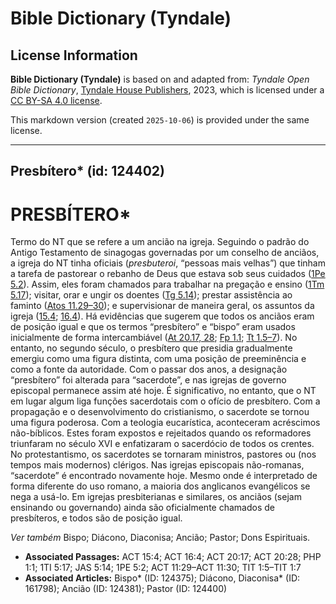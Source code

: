 # Bible Dictionary (Tyndale)

## License Information

**Bible Dictionary (Tyndale)** is based on and adapted from: _Tyndale Open Bible Dictionary_, [Tyndale House Publishers](https://tyndaleopenresources.com/), 2023, which is licensed under a [CC BY-SA 4.0 license](https://creativecommons.org/licenses/by-sa/4.0/legalcode.en).

This markdown version (created `2025-10-06`) is provided under the same license.



--------------------------------

## Presbítero* (id: 124402)

PRESBÍTERO\*
============

Termo do NT que se refere a um ancião na igreja. Seguindo o padrão do Antigo Testamento de sinagogas governadas por um conselho de anciãos, a igreja do NT tinha oficiais (*presbuteroi*, “pessoas mais velhas”) que tinham a tarefa de pastorear o rebanho de Deus que estava sob seus cuidados ([1Pe 5\.2](https://ref.ly/1Pet5:2)). Assim, eles foram chamados para trabalhar na pregação e ensino ([1Tm 5\.17](https://ref.ly/1Tim5:17)); visitar, orar e ungir os doentes ([Tg 5\.14](https://ref.ly/Jas5:14)); prestar assistência ao faminto ([Atos 11\.29–30](https://ref.ly/Acts11:29-Acts11:30)); e supervisionar de maneira geral, os assuntos da igreja ([15\.4](https://ref.ly/Acts15:4); [16\.4](https://ref.ly/Acts16:4)). Há evidências que sugerem que todos os anciãos eram de posição igual e que os termos “presbítero” e “bispo” eram usados inicialmente de forma intercambiável ([At 20\.17, 28](https://ref.ly/Acts20:17); [Fp 1\.1](https://ref.ly/Phil1:1); [Tt 1\.5–7](https://ref.ly/Titus1:5-Titus1:7)). No entanto, no segundo século, o presbítero que presidia gradualmente emergiu como uma figura distinta, com uma posição de preeminência e como a fonte da autoridade. Com o passar dos anos, a designação “presbítero” foi alterada para “sacerdote”, e nas igrejas de governo episcopal permanece assim até hoje. É significativo, no entanto, que o NT em lugar algum liga funções sacerdotais com o ofício de presbítero. Com a propagação e o desenvolvimento do cristianismo, o sacerdote se tornou uma figura poderosa. Com a teologia eucarística, aconteceram acréscimos não\-bíblicos. Estes foram expostos e rejeitados quando os reformadores triunfaram no século XVI e enfatizaram o sacerdócio de todos os crentes. No protestantismo, os sacerdotes se tornaram ministros, pastores ou (nos tempos mais modernos) clérigos. Nas igrejas episcopais não\-romanas, “sacerdote” é encontrado novamente hoje. Mesmo onde é interpretado de forma diferente do uso romano, a maioria dos anglicanos evangélicos se nega a usá\-lo. Em igrejas presbiterianas e similares, os anciãos (sejam ensinando ou governando) ainda são oficialmente chamados de presbíteros, e todos são de posição igual.

*Ver também* Bispo; Diácono, Diaconisa; Ancião; Pastor; Dons Espirituais.

* **Associated Passages:** ACT 15:4; ACT 16:4; ACT 20:17; ACT 20:28; PHP 1:1; 1TI 5:17; JAS 5:14; 1PE 5:2; ACT 11:29–ACT 11:30; TIT 1:5–TIT 1:7
* **Associated Articles:** Bispo* (ID: 124375); Diácono, Diaconisa* (ID: 161798); Ancião (ID: 124381); Pastor (ID: 124400)

